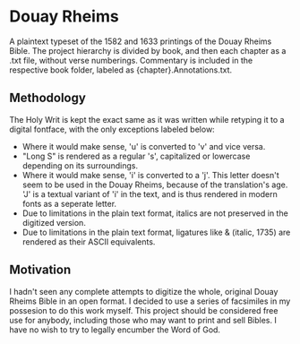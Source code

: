 # Douay Rheims
A plaintext typeset of the 1582 and 1633 printings of the Douay Rheims Bible. The project hierarchy is divided by book, and then each chapter as a .txt file, without verse numberings. Commentary is included in the respective book folder, labeled as {chapter}.Annotations.txt.

## Methodology
The Holy Writ is kept the exact same as it was written while retyping it to a digital fontface, with the only exceptions labeled below:
- Where it would make sense, 'u' is converted to 'v' and vice versa.
- "Long S" is rendered as a regular 's', capitalized or lowercase depending on its surroundings.
- Where it would make sense, 'i' is converted to a 'j'. This letter doesn't seem to be used in the Douay Rheims, because of the translation's age. 'J' is a textual variant of 'i' in the text, and is thus rendered in modern fonts as a seperate letter.
- Due to limitations in the plain text format, italics are not preserved in the digitized version.
- Due to limitations in the plain text format, ligatures like & (italic, 1735) are rendered as their ASCII equivalents.

## Motivation
I hadn't seen any complete attempts to digitize the whole, original Douay Rheims Bible in an open format. I decided to use a series of facsimiles in my possesion to do this work myself. This project should be considered free use for anybody, including those who may want to print and sell Bibles. I have no wish to try to legally encumber the Word of God. 